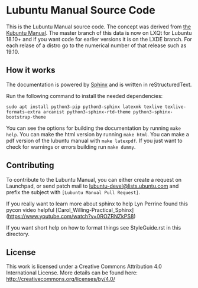 # Lubuntu Manual Source Code

This is the Lubuntu Manual source code. The concept was derived from [the Kubuntu Manual](https://github.com/ahoneybun/kubuntu-manual). The master branch of this data is now on LXQt for Lubuntu 18.10+ and if you want code for earlier versions it is on the LXDE branch. For each relase of a distro go to the numerical number of that release such as 19.10.

## How it works

The documentation is powered by [Sphinx](http://www.sphinx-doc.org/en/stable/) and is written in reStructuredText.

Run the following command to install the needed dependencies:

```
sudo apt install python3-pip python3-sphinx latexmk texlive texlive-formats-extra arcanist python3-sphinx-rtd-theme python3-sphinx-bootstrap-theme
```

You can see the options for building the documentation by running `make help`. You can make the html version by running `make html`. You can make a pdf version of the lubuntu manual with `make latexpdf`. If you just want to check for warnings or errors building run `make dummy`.

## Contributing

To contribute to the Lubuntu Manual, you can either create a request on Launchpad, or send patch mail to [lubuntu-devel@lists.ubuntu.com](mailto:lubuntu-devel@lists.ubuntu.com) and prefix the subject with `[Lubuntu Manual Pull Request]`.

If you really want to learn more about sphinx to help Lyn Perrine found this pycon video helpful [Carol_Willing-Practical_Sphinx] (https://www.youtube.com/watch?v=0ROZRNZkPS8)

If you want short help on how to format things see StyleGuide.rst in this directory.

## License

This work is licensed under a Creative Commons Attribution 4.0 International License. More details can be found here: http://creativecommons.org/licenses/by/4.0/
